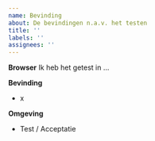```yaml
---
name: Bevinding
about: De bevindingen n.a.v. het testen
title: ''
labels: ''
assignees: ''
---
```


**Browser**
Ik heb het getest in ...

**Bevinding**
- x

**Omgeving**
- Test / Acceptatie
